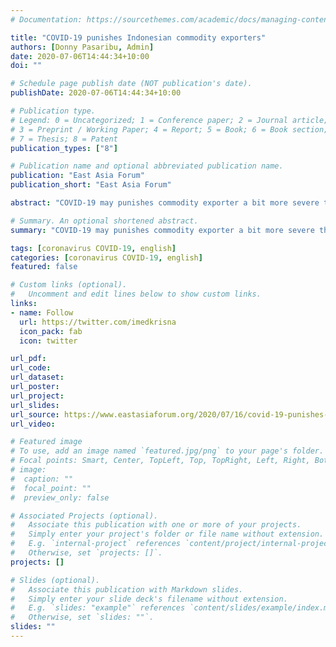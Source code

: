 ```yaml
---
# Documentation: https://sourcethemes.com/academic/docs/managing-content/

title: "COVID-19 punishes Indonesian commodity exporters"
authors: [Donny Pasaribu, Admin]
date: 2020-07-06T14:44:34+10:00
doi: ""

# Schedule page publish date (NOT publication's date).
publishDate: 2020-07-06T14:44:34+10:00

# Publication type.
# Legend: 0 = Uncategorized; 1 = Conference paper; 2 = Journal article;
# 3 = Preprint / Working Paper; 4 = Report; 5 = Book; 6 = Book section;
# 7 = Thesis; 8 = Patent
publication_types: ["8"]

# Publication name and optional abbreviated publication name.
publication: "East Asia Forum"
publication_short: "East Asia Forum"

abstract: "COVID-19 may punishes commodity exporter a bit more severe than other economies. As a country dependent on commodity for its employment and tax revenue, Indonesia needs to be prepared. Full publication at [East Asia Forum](https://www.eastasiaforum.org/2020/07/16/covid-19-punishes-indonesian-commodity-exporters/)."

# Summary. An optional shortened abstract.
summary: "COVID-19 may punishes commodity exporter a bit more severe than other economies. As a country dependent on commodity for its employment and tax revenue, Indonesia needs to be prepared."

tags: [coronavirus COVID-19, english]
categories: [coronavirus COVID-19, english]
featured: false

# Custom links (optional).
#   Uncomment and edit lines below to show custom links.
links:
- name: Follow
  url: https://twitter.com/imedkrisna
  icon_pack: fab
  icon: twitter

url_pdf:
url_code:
url_dataset:
url_poster:
url_project:
url_slides:
url_source: https://www.eastasiaforum.org/2020/07/16/covid-19-punishes-indonesian-commodity-exporters/
url_video:

# Featured image
# To use, add an image named `featured.jpg/png` to your page's folder. 
# Focal points: Smart, Center, TopLeft, Top, TopRight, Left, Right, BottomLeft, Bottom, BottomRight.
# image:
#  caption: ""
#  focal_point: ""
#  preview_only: false

# Associated Projects (optional).
#   Associate this publication with one or more of your projects.
#   Simply enter your project's folder or file name without extension.
#   E.g. `internal-project` references `content/project/internal-project/index.md`.
#   Otherwise, set `projects: []`.
projects: []

# Slides (optional).
#   Associate this publication with Markdown slides.
#   Simply enter your slide deck's filename without extension.
#   E.g. `slides: "example"` references `content/slides/example/index.md`.
#   Otherwise, set `slides: ""`.
slides: ""
---
```

